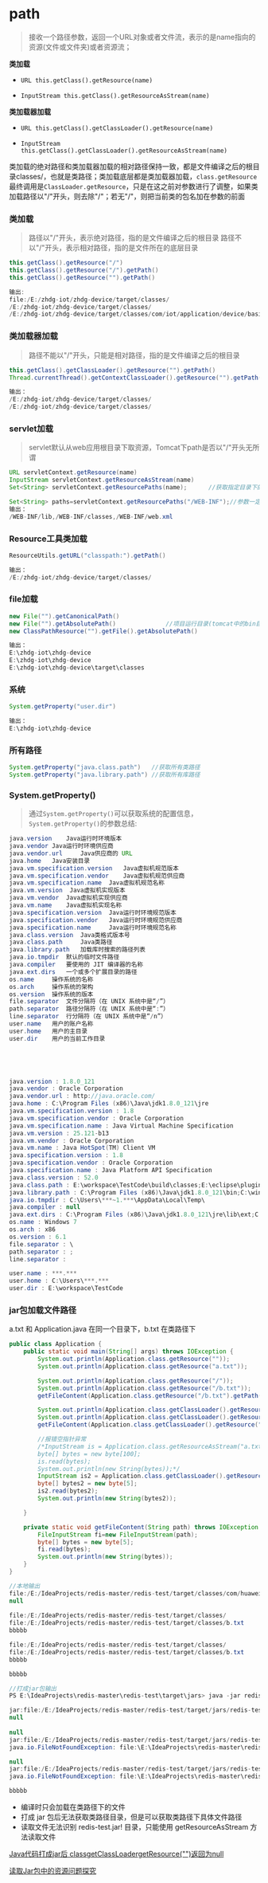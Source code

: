 # path

> 接收一个路径参数，返回一个URL对象或者文件流，表示的是name指向的资源(文件或文件夹)或者资源流；

**类加载**

- `URL this.getClass().getResource(name)`					

- `InputStream this.getClass().getResourceAsStream(name)`

**类加载器加载**

- `URL this.getClass().getClassLoader().getResource(name)`	

- `InputStream this.getClass().getClassLoader().getResourceAsStream(name)`

类加载的绝对路径和类加载器加载的相对路径保持一致，都是文件编译之后的根目录classes/，也就是类路径；类加载底层都是类加载器加载，`class.getResource`最终调用是`ClassLoader.getResource`，只是在这之前对参数进行了调整，如果类加载路径以"/"开头，则去除"/"；若无"/"，则把当前类的包名加在参数的前面

### 类加载

> 路径以"/"开头，表示绝对路径，指的是文件编译之后的根目录
> 路径不以"/"开头，表示相对路径，指的是文件所在的底层目录

```java
this.getClass().getResource("/")
this.getClass().getResource("/").getPath()
this.getClass().getResource("").getPath()

输出:
file:/E:/zhdg-iot/zhdg-device/target/classes/
/E:/zhdg-iot/zhdg-device/target/classes/
/E:/zhdg-iot/zhdg-device/target/classes/com/iot/application/device/basics/remotepro/service/
```

### 类加载器加载

> 路径不能以"/"开头，只能是相对路径，指的是文件编译之后的根目录

```java
this.getClass().getClassLoader().getResource("").getPath()
Thread.currentThread().getContextClassLoader().getResource("").getPath()

输出：
/E:/zhdg-iot/zhdg-device/target/classes/
/E:/zhdg-iot/zhdg-device/target/classes/
```

### servlet加载

> servlet默认从web应用根目录下取资源，Tomcat下path是否以"/"开头无所谓

```java
URL servletContext.getResource(name)
InputStream servletContext.getResourceAsStream(name)
Set<String> servletContext.getResourcePaths(name);		//获取指定目录下的所有资源路径,如：

Set<String> paths=servletContext.getResourcePaths("/WEB-INF");//参数一定要以”/”开头，否则会报错
输出：
/WEB-INF/lib,/WEB-INF/classes,/WEB-INF/web.xml
```

### Resource工具类加载

```java
ResourceUtils.getURL("classpath:").getPath()

输出：
/E:/zhdg-iot/zhdg-device/target/classes/
```

### file加载

```java
new File("").getCanonicalPath()
new File("").getAbsolutePath()				//项目运行目录(tomcat中的bin目录，普通Java项目IDEA中的run configuration中可以配置)
new ClassPathResource("").getFile().getAbsolutePath()

输出：
E:\zhdg-iot\zhdg-device
E:\zhdg-iot\zhdg-device
E:\zhdg-iot\zhdg-device\target\classes
```

### 系统

```java
System.getProperty("user.dir")

输出：
E:\zhdg-iot\zhdg-device
```

### 所有路径

```java
System.getProperty("java.class.path")	//获取所有类路径
System.getProperty("java.library.path")	//获取所有库路径
```

### System.getProperty()

> 通过`System.getProperty()`可以获取系统的配置信息，`System.getProperty()`的参数总结:

```java
java.version	Java运行时环境版本
java.vendor	Java运行时环境供应商
java.vendor.url 	Java供应商的 URL
java.home 	Java安装目录
java.vm.specification.version 	Java虚拟机规范版本
java.vm.specification.vendor 	Java虚拟机规范供应商
java.vm.specification.name 	Java虚拟机规范名称
java.vm.version	 Java虚拟机实现版本
java.vm.vendor 	Java虚拟机实现供应商
java.vm.name 	Java虚拟机实现名称
java.specification.version 	Java运行时环境规范版本
java.specification.vendor 	Java运行时环境规范供应商
java.specification.name 	Java运行时环境规范名称
java.class.version 	Java类格式版本号
java.class.path 	Java类路径
java.library.path 	加载库时搜索的路径列表
java.io.tmpdir	默认的临时文件路径
java.compiler	要使用的 JIT 编译器的名称
java.ext.dirs 	一个或多个扩展目录的路径
os.name 	操作系统的名称
os.arch 	操作系统的架构
os.version 	操作系统的版本
file.separator 	文件分隔符（在 UNIX 系统中是“/”）
path.separator	路径分隔符（在 UNIX 系统中是“:”）
line.separator 	行分隔符（在 UNIX 系统中是“/n”）
user.name 	用户的账户名称
user.home 	用户的主目录
user.dir 	用户的当前工作目录
 




java.version : 1.8.0_121
java.vendor : Oracle Corporation
java.vendor.url : http://java.oracle.com/
java.home : C:\Program Files (x86)\Java\jdk1.8.0_121\jre
java.vm.specification.version : 1.8
java.vm.specification.vendor : Oracle Corporation
java.vm.specification.name : Java Virtual Machine Specification
java.vm.version : 25.121-b13
java.vm.vendor : Oracle Corporation
java.vm.name : Java HotSpot(TM) Client VM
java.specification.version : 1.8
java.specification.vendor : Oracle Corporation
java.specification.name : Java Platform API Specification
java.class.version : 52.0
java.class.path : E:\workspace\TestCode\build\classes;E:\eclipse\plugins\org.junit_4.11.0.v201303080030\junit.jar;E:\eclipse\plugins\org.hamcrest.core_1.3.0.v201303031735.jar
java.library.path : C:\Program Files (x86)\Java\jdk1.8.0_121\bin;C:\windows\Sun\Java\bin;C:\windows\system32;C:\windows;C:/Program Files (x86)/Java/jre1.8.0_121/bin/client;C:/Program Files (x86)/Java/jre1.8.0_121/bin;C:/Program Files (x86)/Java/jre1.8.0_121/lib/i386;C:\ProgramData\Oracle\Java\javapath;C:\windows\system32;C:\windows;C:\windows\System32\Wbem;C:\windows\System32\WindowsPowerShell\v1.0\;C:\Program Files\Lenovo Fingerprint Reader\;C:\Program Files\Lenovo Fingerprint Reader\x86\;C:\Program Files (x86)\Java\jdk1.8.0_121\bin;C:\Program Files (x86)\Java\jdk1.8.0_121\jre\bin;E:\TortoiseSVN\bin;E:\mysql-5.6.24-winx64\bin;E:\apache-maven-3.3.3\bin;C:\Program Files\*** ***;.;;E:\eclipse;;.;;.
java.io.tmpdir : C:\Users\***~1.***\AppData\Local\Temp\
java.compiler : null
java.ext.dirs : C:\Program Files (x86)\Java\jdk1.8.0_121\jre\lib\ext;C:\windows\Sun\Java\lib\ext
os.name : Windows 7
os.arch : x86
os.version : 6.1
file.separator : \
path.separator : ;
line.separator : 

user.name : ***.***
user.home : C:\Users\***.***
user.dir : E:\workspace\TestCode
```

### jar包加载文件路径

a.txt 和 Application.java 在同一个目录下，b.txt 在类路径下

```java
public class Application {
    public static void main(String[] args) throws IOException {
        System.out.println(Application.class.getResource(""));
        System.out.println(Application.class.getResource("a.txt"));

        System.out.println(Application.class.getResource("/"));
        System.out.println(Application.class.getResource("/b.txt"));
        getFileContent(Application.class.getResource("/b.txt").getPath());

        System.out.println(Application.class.getClassLoader().getResource(""));
        System.out.println(Application.class.getClassLoader().getResource("b.txt"));
        getFileContent(Application.class.getClassLoader().getResource("b.txt").getPath());

        //报错空指针异常
        /*InputStream is = Application.class.getResourceAsStream("a.txt");
        byte[] bytes = new byte[100];
        is.read(bytes);
        System.out.println(new String(bytes));*/
        InputStream is2 = Application.class.getClassLoader().getResourceAsStream("b.txt");
        byte[] bytes2 = new byte[5];
        is2.read(bytes2);
        System.out.println(new String(bytes2));

    }

    private static void getFileContent(String path) throws IOException {
        FileInputStream fi=new FileInputStream(path);
        byte[] bytes = new byte[5];
        fi.read(bytes);
        System.out.println(new String(bytes));
    }
}

//本地输出
file:/E:/IdeaProjects/redis-master/redis-test/target/classes/com/huawei/fusioninsight/test/
null
    
file:/E:/IdeaProjects/redis-master/redis-test/target/classes/
file:/E:/IdeaProjects/redis-master/redis-test/target/classes/b.txt
bbbbb

file:/E:/IdeaProjects/redis-master/redis-test/target/classes/
file:/E:/IdeaProjects/redis-master/redis-test/target/classes/b.txt
bbbbb

bbbbb

//打成jar包输出
PS E:\IdeaProjects\redis-master\redis-test\target\jars> java -jar redis-test.jar

jar:file:/E:/IdeaProjects/redis-master/redis-test/target/jars/redis-test.jar!/com/huawei/fusioninsight/test/
null
    
null
jar:file:/E:/IdeaProjects/redis-master/redis-test/target/jars/redis-test.jar!/b.txt
java.io.FileNotFoundException: file:\E:\IdeaProjects\redis-master\redis-test\target\jars\redis-test.jar!\b.txt (文件名、目录名或卷标语法不正确。)

null
jar:file:/E:/IdeaProjects/redis-master/redis-test/target/jars/redis-test.jar!/b.txt
java.io.FileNotFoundException: file:\E:\IdeaProjects\redis-master\redis-test\target\jars\redis-test.jar!\b.txt (文件名、目录名或卷标语法不正确。)

bbbbb
```

- 编译时只会加载在类路径下的文件
- 打成 jar 包后无法获取类路径目录，但是可以获取类路径下具体文件路径
- 读取文件无法识别 redis-test.jar! 目录，只能使用 getResourceAsStream 方法读取文件

[Java代码打成jar后 classgetClassLoadergetResource("")返回为null](https://blog.csdn.net/wqc19920906/article/details/79263269)

[读取Jar包中的资源问题探究](https://blog.csdn.net/withiter/article/details/11924095)




